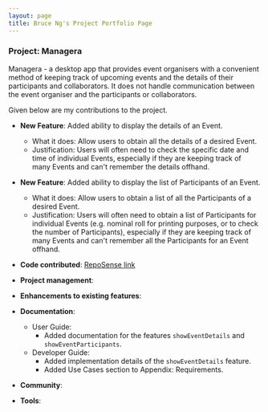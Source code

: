 ```yaml
---
layout: page
title: Bruce Ng's Project Portfolio Page
---
```


### Project: Managera

Managera - a desktop app that provides event organisers with a convenient method of keeping track of upcoming events and 
the details of their participants and collaborators. It does not handle communication between the event organiser and 
the participants or collaborators.

Given below are my contributions to the project.

* **New Feature**: Added ability to display the details of an Event.
    * What it does: Allow users to obtain all the details of a desired Event.
    * Justification: Users will often need to check the specific date and time of individual Events, especially if they are keeping track of many Events and can't remember the details offhand.

* **New Feature**: Added ability to display the list of Participants of an Event.
    * What it does: Allow users to obtain a list of all the Participants of a desired Event.
    * Justification: Users will often need to obtain a list of Participants for individual Events (e.g. nominal roll for printing purposes, or to check the number of Participants), especially if they are keeping track of many Events and can't remember all the Participants for an Event offhand.

* **Code contributed**: [RepoSense link](https://nus-cs2103-ay2122s1.github.io/tp-dashboard/?search=AY2122S1-CS2103T-T10-2&sort=groupTitle&sortWithin=title&timeframe=commit&mergegroup=&groupSelect=groupByRepos&breakdown=true&checkedFileTypes=docs~functional-code~test-code~other&since=2021-09-17&tabOpen=true&tabType=authorship&tabAuthor=ntwbruce&tabRepo=AY2122S1-CS2103T-T10-2%2Ftp%5Bmaster%5D&authorshipIsMergeGroup=false&authorshipFileTypes=docs~functional-code~test-code&authorshipIsBinaryFileTypeChecked=false)

* **Project management**:

* **Enhancements to existing features**:

* **Documentation**:
    * User Guide:
        * Added documentation for the features `showEventDetails` and `showEventParticipants`.
    * Developer Guide:
        * Added implementation details of the `showEventDetails` feature.
        * Added Use Cases section to Appendix: Requirements.

* **Community**:

* **Tools**:
